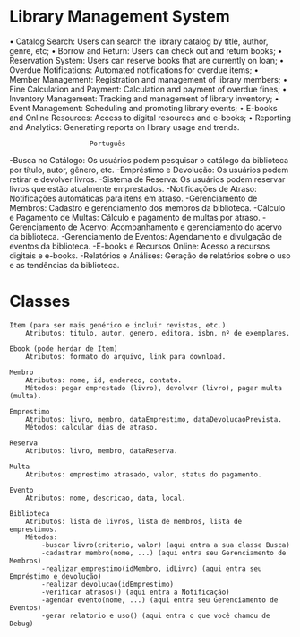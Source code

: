 # Library Management System
• Catalog Search: Users can search the library catalog by title, author, genre, etc;
• Borrow and Return: Users can check out and return books;
• Reservation System: Users can reserve books that are currently on loan;
• Overdue Notifications: Automated notifications for overdue items;
• Member Management: Registration and management of library members;
• Fine Calculation and Payment: Calculation and payment of overdue fines;
• Inventory Management: Tracking and management of library inventory;
• Event Management: Scheduling and promoting library events;
• E-books and Online Resources: Access to digital resources and e-books;
• Reporting and Analytics: Generating reports on library usage and trends.
                         
                        Português

-Busca no Catálogo: Os usuários podem pesquisar o catálogo da biblioteca por título, autor, gênero, etc.
-Empréstimo e Devolução: Os usuários podem retirar e devolver livros.
-Sistema de Reserva: Os usuários podem reservar livros que estão atualmente emprestados.
-Notificações de Atraso: Notificações automáticas para itens em atraso.
-Gerenciamento de Membros: Cadastro e gerenciamento dos membros da biblioteca.
-Cálculo e Pagamento de Multas: Cálculo e pagamento de multas por atraso.
-Gerenciamento de Acervo: Acompanhamento e gerenciamento do acervo da biblioteca.
-Gerenciamento de Eventos: Agendamento e divulgação de eventos da biblioteca.
-E-books e Recursos Online: Acesso a recursos digitais e e-books.
-Relatórios e Análises: Geração de relatórios sobre o uso e as tendências da biblioteca.


# Classes
    Item (para ser mais genérico e incluir revistas, etc.)
        Atributos: titulo, autor, genero, editora, isbn, nº de exemplares.

    Ebook (pode herdar de Item)
        Atributos: formato do arquivo, link para download.

    Membro
        Atributos: nome, id, endereco, contato.
        Métodos: pegar emprestado (livro), devolver (livro), pagar multa (multa).

    Emprestimo
        Atributos: livro, membro, dataEmprestimo, dataDevolucaoPrevista.
        Métodos: calcular dias de atraso.

    Reserva
        Atributos: livro, membro, dataReserva.

    Multa
        Atributos: emprestimo atrasado, valor, status do pagamento.

    Evento
        Atributos: nome, descricao, data, local.

    Biblioteca
        Atributos: lista de livros, lista de membros, lista de emprestimos.
        Métodos:
            -buscar livro(criterio, valor) (aqui entra a sua classe Busca)
            -cadastrar membro(nome, ...) (aqui entra seu Gerenciamento de Membros)
            -realizar emprestimo(idMembro, idLivro) (aqui entra seu Empréstimo e devolução)
            -realizar devolucao(idEmprestimo)
            -verificar atrasos() (aqui entra a Notificação)
            -agendar evento(nome, ...) (aqui entra seu Gerenciamento de Eventos)
            -gerar relatorio e uso() (aqui entra o que você chamou de Debug) 